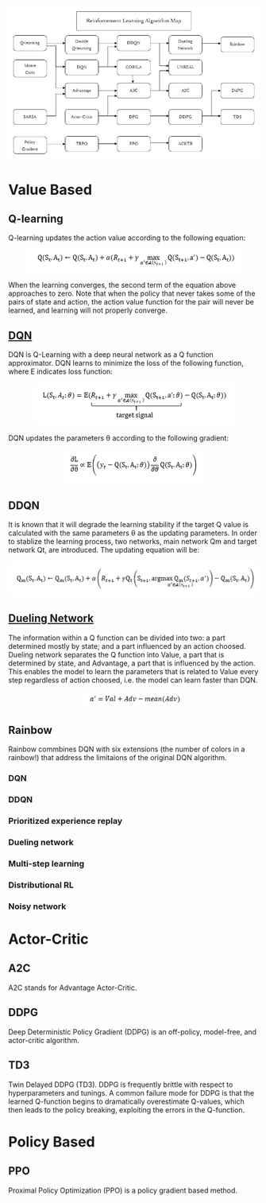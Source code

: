 <p align="center">
  <img src="/assets/reinforcement_learning_algorithm_map.png"/>
</p>

# Value Based
## Q-learning
Q-learning updates the action value according to the following equation:

<p align="center">
  <img src="/assets/q-learning.PNG"/>
</p>

When the learning converges, the second term of the equation above approaches to zero.
Note that when the policy that never takes some of the pairs of state and action, the action value function for the pair will never be learned, and learning will not properly converge. 

## [DQN](/examples/reinforcement_learning/inverted_pendulum)
DQN is Q-Learning with a deep neural network as a Q function approximator. DQN learns to minimize the loss of the following function, where E indicates loss function:

<p align="center">
  <img src="/assets/dqn.PNG"/>
</p>

DQN updates the parameters θ according to the following gradient:

<p align="center">
  <img src="/assets/dqn_grad.PNG"/>
</p>

## DDQN
It is known that it will degrade the learning stability if the target Q value is calculated with the same parameters θ as the updating parameters. In order to stablize the learning process, two networks, main network Qm and target network Qt, are introduced. The updating equation will be:

<p align="center">
  <img src="/assets/ddqn.PNG"/>
</p>

## [Dueling Network](/examples/reinforcement_learning/mountain_car)
The information within a Q function can be divided into two: a part determined mostly by state; and a part influenced by an action choosed. Dueling network separates the Q function into Value, a part that is determined by state, and Advantage, a part that is influenced by the action. This enables the model to learn the parameters that is related to Value every step regardless of action choosed, i.e. the model can learn faster than DQN.

<p align="center">
  <img src="/assets/dueling_net.PNG"/>
</p>

## Rainbow
Rainbow commbines DQN with six extensions (the number of colors in a rainbow!) that address the limitaions of the original DQN algorithm.
### DQN
### DDQN
### Prioritized experience replay
### Dueling network
### Multi-step learning
### Distributional RL
### Noisy network

# Actor-Critic
## A2C
A2C stands for Advantage Actor-Critic. 

## DDPG
Deep Deterministic Policy Gradient (DDPG) is an off-policy, model-free, and actor-critic algorithm. 

## TD3
Twin Delayed DDPG (TD3). DDPG is frequently brittle with respect to hyperparameters and tunings. A common failure mode for DDPG is that the learned Q-function begins to dramatically overestimate Q-values, which then leads to the policy breaking, exploiting the errors in the Q-function.

# Policy Based
## PPO
Proximal Policy Optimization (PPO) is a policy gradient based method. 
